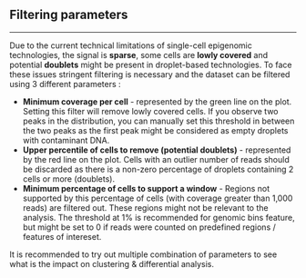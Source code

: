## Filtering parameters

***

Due to the current technical limitations of single-cell epigenomic technologies,
the signal is **sparse**, some cells are **lowly covered** and potential **doublets**
might be present in droplet-based technologies. To face these issues stringent 
filtering is necessary and the dataset can be filtered using 3 different parameters :  

* **Minimum coverage per cell** - represented
by the green line on the plot. Setting this filter will remove lowly covered cells. 
If you observe two peaks in the distribution, you can manually set this threshold
in between the two peaks as the first peak might be considered as empty droplets
with contaminant DNA.
* **Upper percentile of cells to remove (potential doublets)** - represented
by the red line on the plot. Cells with an outlier number of reads should be
discarded as there is a non-zero percentage of droplets containing 
2 cells or more (doublets).
* **Minimum percentage of cells to support a window**  - Regions not supported by this 
percentage of cells (with coverage greater than 1,000 reads) are filtered 
out. These regions might not be relevant to the analysis. The threshold at 1% is
recommended for genomic bins feature, but might be set to 0 if reads were counted
on predefined regions / features of intereset.
  
It is recommended to try out multiple combination of parameters to see what is 
the impact on clustering & differential analysis.
